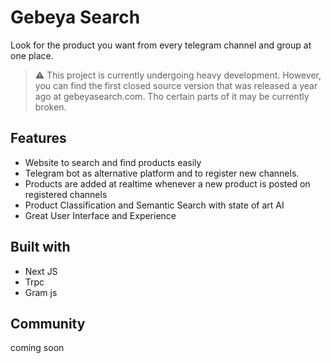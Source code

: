 # Gebeya Search

Look for the product you want from every telegram channel and group at one place.

> ⚠️ This project is currently undergoing heavy development. However, you can find the first closed source version that was released a year ago at gebeyasearch.com. Tho certain parts of it may be currently broken.

## Features

-   Website to search and find products easily
-   Telegram bot as alternative platform and to register new channels.
-   Products are added at realtime whenever a new product is posted on registered channels
-   Product Classification and Semantic Search with state of art AI
-   Great User Interface and Experience

## Built with

-   Next JS
-   Trpc
-   Gram js

## Community

coming soon
